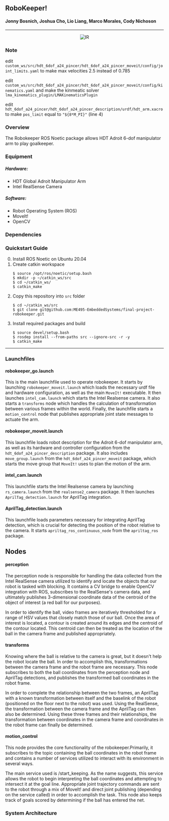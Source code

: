 ## RoboKeeper!
#### Jonny Bosnich, Joshua Cho, Lio Liang, Marco Morales, Cody Nichoson 
****
<p align="center">
<img src="https://lh3.googleusercontent.com/ua2YJ2zwJMydnONk9AcYKvf6-o8JaxcKUgEX4tdtqe1Ov11yTasoWbyuPdtUWhBFYmyr6iOYt9WxnOHF3Ps9CDU4XOA0vZSoN44wgtlsELAWTmxDPqq7lt-naQmr4Oa6NUt3GA093fgYeBYhCJ2smYue5utlxmqiLtq0FCSHuNhfQ_NyVvrBcHyHOf-6MymTybHBHnLHhKuJjr9H4ysu208E4JcjIXVio_wenhK8XMOsYh1Xf9baU8gXc7foggn2KD2oBOOE6_c1_n6SJFiIQIZ82hS9hh-7vPQbJ1nojUEQGFXhL41CLfNUUqV054mu2DFxQsnwgpmEkewCo-MwreN76kpIdJPGfqqqL3l9F-z8wLra8WZShXjJ56Gbhg2wXeCC8m2HYWMcXG2q_Du27j2UqOKsX-DfCg8Jui9tClILSTDmSvi0LfSnhFW2pKxBL3hWxFsmFz0CH_GCdsg6DpN-WZtqu6kg1NiSEdD6526ajvI7_Ic9fK9zhjwD2WfZ2Pw8LykEcHoUmRzj5R48SfKk3WfN0FqENhl-fEY9NwWwa84chGl5hBWU4k12KpukgG6698HplJCI0ZU2IraN-SaO8x-rLXbV_5itScQWocpu7Q9j-WczUAH8h_veEDDhph1mGmtsUUeC547Duxoa0z0bZnSj0n48IbsiaeoUQNpWvb2cVeXVFioYtz5jJEGMemtAa1D8n1J38IuJ_Qh-Djoz=w391-h220-no?authuser=1" alt="IR" />
 </p>
 
### Note
edit `custom_ws/src/hdt_6dof_a24_pincer/hdt_6dof_a24_pincer_moveit/config/joint_limits.yaml` to make max velocities 2.5 instead of 0.785

edit `custom_ws/src/hdt_6dof_a24_pincer/hdt_6dof_a24_pincer_moveit/config/kinematics.yaml` and make the kinmeatic solver `lma_kinematics_plugin/LMAKinematicsPlugin`

 edit `hdt_6dof_a24_pincer/hdt_6dof_a24_pincer_description/urdf/hdt_arm.xacro` to make `pos_limit` equal to `"${8*M_PI}"` (line 4) 
### Overview
The Robokeeper ROS Noetic package allows HDT Adroit 6-dof manipulator arm to play goalkeeper.

### Equipment
##### Hardware:
- HDT Global Adroit Manipulator Arm
- Intel RealSense Camera
##### Software:
- Robot Operating System (ROS)
- MoveIt!
- OpenCV

### Dependencies

### Quickstart Guide
0. Install ROS Noetic on Ubuntu 20.04
1. Create catkin workspace
    ```
    $ source /opt/ros/noetic/setup.bash
    $ mkdir -p ~/catkin_ws/src
    $ cd ~/catkin_ws/
    $ catkin_make
    ```
2. Copy this repository into `src` folder
    ```
    $ cd ~/catkin_ws/src
    $ git clone git@github.com:ME495-EmbeddedSystems/final-project-robokeeper.git
    ```
3. Install required packages and build
    ```
    $ source devel/setup.bash
    $ rosdep install --from-paths src --ignore-src -r -y
    $ catkin_make
    ```
****
### Launchfiles
#### robokeeper_go.launch
This is the main launchfile used to operate robokeeper. It starts by launching `robokeeper_moveit.launch` which loads the necessary urdf file and hardware configuration, as well as the main `MoveIt!` executable. It then launches `intel_cam.launch` which starts the Intel Realsense camera. It also starts a `transforms` node which handles the calculation of transformation between various frames within the world. Finally, the launchfile starts a `motion_control` node that publishes appropriate joint state messages to actuate the arm. 

#### robokeeper_moveit.launch
This launchfile loads robot description for the Adroit 6-dof manipulator arm, as well as its hardware and controller configuration from the `hdt_6dof_a24_pincer_description` package. It also includes `move_group.launch` from the `hdt_6dof_a24_pincer_moveit` package, which starts the move group that `MoveIt!` uses to plan the motion of the arm.

#### intel_cam.launch
This launchfile starts the Intel Realsense camera by launching `rs_camera.launch` from the `realsense2_camera` package. It then launches `AprilTag_detection.launch` for AprilTag integration.

#### AprilTag_detection.launch
This launchfile loads parameters necessary for integrating AprilTag detection, which is crucial for detecting the position of the robot relative to the camera. It starts `apriltag_ros_continuous_node` from the `apriltag_ros` package.

## Nodes
#### perception
The perception node is responsible for handling the data collected from the Intel RealSense camera utilized to identify and locate the objects that our robot is tasked with blocking. It contains a CV bridge to enable OpenCV integration with ROS, subscribes to the RealSense's camera data, and ultimately publishes 3-dimensional coordinate data of the centroid of the object of interest (a red ball for our purposes).

In order to identify the ball, video frames are iteratively thresholded for a range of HSV values that closely match those of our ball. Once the area of interest is located, a contour is created around its edges and the centroid of the contour located. This centroid can then be treated as the location of the ball in the camera frame and published appropriately.

#### transforms
Knowing where the ball is relative to the camera is great, but it doesn't help the robot locate the ball. In order to accomplish this, transformations between the camera frame and the robot frame are necessary. This node subscribes to both the ball coordinates from the perception node and AprilTag detections, and publishes the transformed ball coordinates in the robot frame.

In order to complete the relationship between the two frames, an AprilTag with a known transformation between itself and the baselink of the robot (positioned on the floor next to the robot) was used. Using the RealSense, the transformation between the camera frame and the AprilTag can then also be determined. Using these three frames and their relationships, the transformation between coordinates in the camera frame and coordinates in the robot frame can finally be determined.

#### motion_control
This node provides the core functionality of the robokeeper.Primarily, it subscribes to the topic containing the ball coordinates in the robot frame and contains a number of services utilized to interact with its environment in several ways.

The main service used is /start_keeping. As the name suggests, this service allows the robot to begin interpreting the ball coordinates and attempting to intersect it at the goal line. Appropriate joint trajectory commands are sent to the robot through a mix of MoveIt! and direct joint publishing (depending on the service called) in order to accomplish the task. This node also keeps track of goals scored by determining if the ball has entered the net.

### System Architecture

